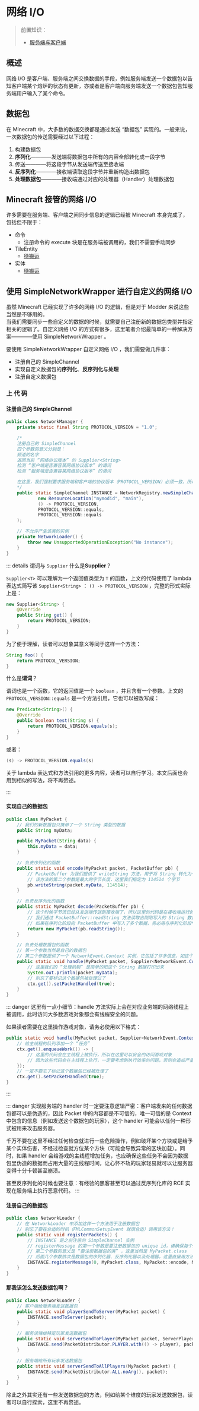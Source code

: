 # 网络 I/O

> 前置知识：
> 
> - [服务端与客户端](../sides/README.md)

## 概述

网络 I/O 是客户端、服务端之间交换数据的手段，例如服务端发送一个数据包以告知客户端某个熔炉的状态有更新，亦或者是客户端向服务端发送一个数据包告知服务端用户输入了某个命令。

## 数据包

在 Minecraft 中，大多数的数据交换都是通过发送 “数据包” 实现的。一般来说，一次数据包的传送需要经过以下过程：

1. 构建数据包
2. **序列化**————发送端将数据包中所有的内容全部转化成一段字节
3. 传送————将这段字节从发送端传送至接收端
4. **反序列化**————接收端读取这段字节并重新构造出数据包
5. **处理数据包**————接收端通过对应的处理器（Handler）处理数据包

## Minecraft 接管的网络 I/O

许多需要在服务端、客户端之间同步信息的逻辑已经被 Minecraft 本身完成了，包括但不限于：

- 命令
    - 注册命令的 execute 块是在服务端被调用的，我们不需要手动同步
- TileEntity
    - [待搬运](https://harbinger.covertdragon.team/chapter-07/tile-entity-sync.html)
- 实体
    - [待搬运](https://harbinger.covertdragon.team/chapter-07/entity-sync.html)

## 使用 SimpleNetworkWrapper 进行自定义的网络 I/O

虽然 Minecraft 已经实现了许多的网络 I/O 的逻辑，但是对于 Modder 来说这些当然是不够用的。  
当我们需要同步一些自定义的数据的时候，就需要自己注册新的数据包类型并指定相关的逻辑了。自定义网络 I/O 的方式有很多，这里笔者介绍最简单的一种解决方案————使用 SimpleNetworkWrapper 。

要使用 SimpleNetworkWrapper 自定义网络 I/O ，我们需要做几件事：

- 注册自己的 SimpleChannel
- 实现自定义数据包的**序列化**、**反序列化**与**处理**
- 注册自定义数据包

### 上 代 码

#### 注册自己的 SimpleChannel
```java
public class NetworkManager {
    private static final String PROTOCOL_VERSION = "1.0";

    /* 
    注册自己的 SimpleChannel
    四个参数的意义分别是：
    频道的名字
    返回当前 “网络协议版本” 的 Supplier<String>
    检测 “客户端是否兼容某网络协议版本” 的谓词
    检测 “服务端是否兼容某网络协议版本” 的谓词

    在这里，我们强制要求服务端和客户端的协议版本（PROTOCOL_VERSION）必须一致，所以后两个参数传入的都是 PROTOCOL_VERSION::equals
    */
    public static SimpleChannel INSTANCE = NetworkRegistry.newSimpleChannel(
            new ResourceLocation("mymodid", "main"),
            () -> PROTOCOL_VERSION,
            PROTOCOL_VERSION::equals,
            PROTOCOL_VERSION::equals
    );

    // 不允许产生该类的实例
    private NetworkLoader() {
        throw new UnsupportedOperationException("No instance");
    }
}
```

::: details 谓词与 `Supplier`
什么是**Supplier**？

`Supplier<T>` 可以理解为一个返回值类型为 `T` 的函数，上文的代码使用了 lambda 表达式简写该 `Supplier<String>` ： `() -> PROTOCOL_VERSION` ，完整的形式实际上是：

```java
new Supplier<String> {
    @Override
    public String get() {
        return PROTOCOL_VERSION;
    }
}
```

为了便于理解，读者可以想象其意义等同于这样一个方法：

```java
String foo() {
    return PROTOCOL_VERSION;
}
```

什么是**谓词**？

谓词也是一个函数，它的返回值是一个 `boolean` ，并且含有一个参数。上文的 `PROTOCOL_VERSION::equals` 是一个方法引用，它也可以被改写成：

```java
new Predicate<String>() {
    @Override
    public boolean test(String s) {
        return PROTOCOL_VERSION.equals(s);
    }
}
```

或者：

```java
(s) -> PROTOCOL_VERSION.equals(s)
```

关于 lambda 表达式和方法引用的更多内容，读者可以自行学习。本文后面也会用到相似的写法，将不再赘述。

:::

#### 实现自己的数据包

```java
public class MyPacket {
    // 我们的新数据包只携带了一个 String 类型的数据
    public String myData;

    public MyPacket(String data) {
        this.myData = data;
    }

    // 负责序列化的函数
    public static void encode(MyPacket packet, PacketBuffer pb) {
        // PacketBuffer 为我们提供了 writeString 方法，用于将 String 转化为一串字节
        // 该方法的第二个参数是最大的字节长度，这里我们指定为 114514 个字节
        pb.writeString(packet.myData, 114514);
    }

    // 负责反序列化的函数
    public static MyPacket decode(PacketBuffer pb) {
        // 这个时候字节流已经从发送端传送到接收端了，所以这里的代码是在接收端运行的
        // 我们通过 PacketBuffer::readString 方法读取出刚刚写入的 String 数据，并返回反序列化的结果
        // 如果在序列化阶段向 PacketBuffer 中写入了多个数据，务必用与序列化阶段**相同的顺序**从 PacketBuffer 读取数据！！
        return new MyPacket(pb.readString());
    }

    // 负责处理数据包的函数
    // 第一个参数当然是自己的数据包
    // 第二个参数提供了一个 NetworkEvent.Context 实例，它包括了许多信息，如这个数据包的发送方向，发送这个数据包的玩家等等
    public static void handle(MyPacket packet, Supplier<NetworkEvent.Context> ctx) {
        // 这里我们的 “处理机制” 是简单的把这个 String 数据打印出来
        System.out.println(packet.myData);
        // 别忘了要标记这个数据包被处理过了
        ctx.get().setPacketHandled(true);
    }
}
```

::: danger
这里有一点小细节：handle 方法实际上会在对应业务端的网络线程上被调用，此时访问大多数游戏对象都会有线程安全的问题。

如果读者需要在这里操作游戏对象，请务必使用以下格式：

```java
public static void handle(MyPacket packet, Supplier<NetworkEvent.Context> ctx) {
    // 给主线程的队列添加一个 “任务”
    ctx.get().enqueueWork(() -> {
        // 这里的代码会在主线程上被执行，所以在这里可以安全的访问游戏对象
        // 因为这些代码会在主线程上执行，一定要考虑到执行效率的问题，否则会造成严重的 tps 降低
    });
    // 一定不要忘了标记这个数据包已经被处理了
    ctx.get().setPacketHandled(true);
}
```
:::

::: danger
实现服务端的 handler 时一定要注意逻辑严密：客户端发来的任何数据包都可以是伪造的，因此 Packet 中的内容都是不可信的，唯一可信的是 Context 中包含的信息（例如发送这个数据包的玩家），这个 handler 可能会以任何一种形式被用来攻击服务器。

千万不要在这里不经过任何检查就进行一些危险操作，例如破坏某个方块或是给予某个实体伤害，不经过检查就方位某个方块（可能会导致异常的区块加载）。同时，如果 handler 会给游戏的主线程增加任务，也应确保这些任务不会因为数据包里伪造的数据而占用大量的主线程时间，让心怀不轨的玩家轻易就可以让服务器变得十分卡顿甚至崩溃。

甚至反序列化的时候也要注意：有经验的黑客甚至可以通过反序列化库的 RCE 实现在服务端上执行恶意代码。
:::

#### 注册自己的数据包

```java
public class NetworkLoader {
    // 在 NetworkLoader 中添加这样一个方法用于注册数据包
    // 别忘了要在合适的时机（FMLCommonSetupEvent 就很合适）调用该方法！
    public static void registerPackets() {
        // INSTANCE 是之前注册的 SimpleChannel 实例
        // registerMessage 的第一个参数是要注册数据包的 unique id，请确保每个数据包的 unique id 不同
        // 第二个参数的意义是 “要注册数据包的类” ，这里当然是 MyPacket.class
        // 后面几个参数依次是数据包的序列化器、反序列化器以及处理器，这里直接用方法引用传入之前写好的三个函数
        INSTANCE.registerMessage(0, MyPacket.class, MyPacket::encode, MyPacket::decode, MyPacket::handle);
    }
}
```

#### 那我该怎么发送数据包啊？

```java
public class NetworkLoader {
    // 客户端给服务端发送数据包
    public static void playerSendToServer(MyPacket packet) {
        INSTANCE.sendToServer(packet);
    }

    // 服务读端给特定玩家发送数据包
    public static void serverSendToPlayer(MyPacket packet, ServerPlayerEntity player) {
        INSTANCE.send(PacketDistributor.PLAYER.with(() -> player), packet);
    }

    // 服务端给所有玩家发送数据包
    public static void serverSendToAllPlayers(MyPacket packet) {
        INSTANCE.send(PacketDistributor.ALL.noArg(), packet);
    }
}
```

除此之外其实还有一些发送数据包的方法，例如给某个维度的玩家发送数据包，读者可以自行探索，这里不再赘述。
